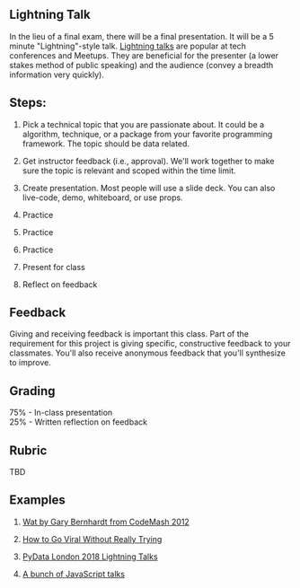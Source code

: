 Lightning Talk
------

In the lieu of a final exam, there will be a final presentation. It will be a 5 minute "Lightning"-style talk. [Lightning talks](https://en.wikipedia.org/wiki/Lightning_talk) are popular at tech conferences and Meetups. They are beneficial for the presenter (a lower stakes method of public speaking) and the audience (convey a breadth information very quickly). 

Steps:
------

1. Pick a technical topic that you are passionate about. It could be a algorithm, technique, or a package from your favorite programming framework. The topic should be data related.

2. Get instructor feedback (i.e., approval). We'll work together to make sure the topic is relevant and scoped within the time limit.

3. Create presentation. Most people will use a slide deck. You can also live-code, demo, whiteboard, or use props.

4. Practice

5. Practice

6. Practice

7. Present for class

8. Reflect on feedback 

Feedback
-----

Giving and receiving feedback is important this class. Part of the requirement for this project is giving specific, constructive feedback to your classmates. You'll also receive anonymous feedback that you'll synthesize to improve. 


Grading
-----

75% - In-class presentation  
25% - Written reflection on feedback

Rubric
-----

TBD

Examples
------

1. [Wat by Gary Bernhardt from CodeMash 2012](https://www.destroyallsoftware.com/talks/wat)

1. [How to Go Viral Without Really Trying](https://www.youtube.com/watch?v=nDnmeGgd8qc) 

1. [PyData London 2018 Lightning Talks](https://www.youtube.com/watch?v=pmpyUakrjaI)

1. [A bunch of JavaScript talks](https://www.youtube.com/watch?v=Pjy0zhcvpD8&list=TLNMJBFTElLxcyNjAxMjAxNg)

